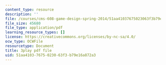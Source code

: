 ```yaml
---
content_type: resource
description: ''
file: /courses/cms-608-game-design-spring-2014/51aa41037675023063f3b79e16a872a3_1506647.pdf
file_size: 45680
file_type: application/pdf
learning_resource_types: []
license: https://creativecommons.org/licenses/by-nc-sa/4.0/
ocw_type: OCWFile
resourcetype: Document
title: 3play pdf file
uid: 51aa4103-7675-0230-63f3-b79e16a872a3
---
```

